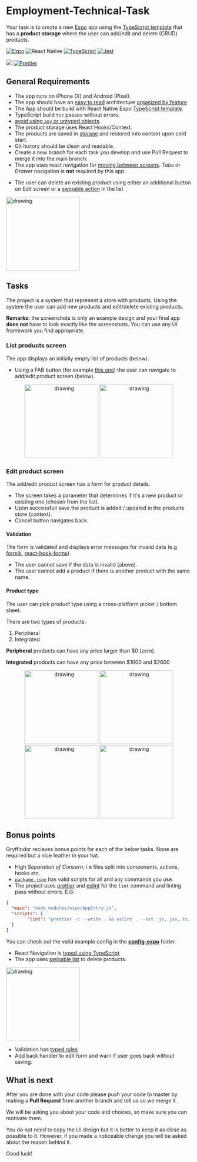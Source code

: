 <!-- language-all: javascript -->
# Employment-Technical-Task

Your task is to create a new [Expo](https://docs.expo.dev/) app using the [TypeScript template](https://docs.expo.dev/guides/typescript/#starting-from-scratch-using-a-typescript-template) that has a **product storage** where the user can add/edit and delete (CRUD) products.

[![Expo](https://img.shields.io/badge/expo-1C1E24?style=for-the-badge&logo=expo&logoColor=#D04A37)](https://docs.expo.dev/) ![React Native](https://img.shields.io/badge/react_native-%2320232a.svg?style=for-the-badge&logo=react&logoColor=%2361DAFB) [![TypeScript](https://img.shields.io/badge/typescript-%23007ACC.svg?style=for-the-badge&logo=typescript&logoColor=white)](https://www.typescriptlang.org/) [![Jest](https://img.shields.io/badge/-jest-%23C21325?style=for-the-badge&logo=jest&logoColor=white)](https://jestjs.io/docs/tutorial-react-native)

[![](https://img.shields.io/badge/author-crossplatform.se-orange)](https://www.crossplatform.se/) [![Prettier](https://img.shields.io/badge/styled_with-prettier-ff69b4.svg)](https://github.com/prettier/prettier)

## General Requirements
- The app runs on iPhone (X) and Android (Pixel).
- The app should have an [easy to read](https://betterprogramming.pub/writing-readable-and-maintainable-code-in-typescript-237accdd8b05) architecture [organized by feature](https://codeopinion.com/organizing-code-by-feature-using-vertical-slices/)
- The App should be build with React Native Expo [TypeScript template](https://docs.expo.dev/guides/typescript/#starting-from-scratch-using-a-typescript-template).
- TypeScript build `tsc` passes without errors.
- [avoid using `any` or untyped objects](https://43081j.com/2019/02/typescript-avoid-using-any).
- The product storage uses React Hooks/Context.
- The products are saved in [storage](https://docs.expo.dev/versions/latest/sdk/async-storage/) and restored into context upon cold start. 
- Git history should be clean and readable.
- Create a new branch for each task you develop and use Pull Request to merge it into the main branch. 
- The app uses react navigation for [moving between screens](https://reactnavigation.org/docs/navigating). *Tabs* or *Drawer* navigation is **not** required by this app.
* The user can delete an existing product using either an additional button on Edit screen or a [swipable action](#bonus-points) in the list

<img src="./screenshots/Screenshot_1619690567.png" alt="drawing" width="200"/>

## Tasks

The project is a system that represent a store with products. Using the system the user can add new products and edit/delete existing products.

**Remarks:** the screenshots is only an example design and your final app **does not** have to look exactly like the screenshots. You can use any UI framework you find appropriate.

### List products screen
The app displays an initially empty list of products (below).

* Using a FAB button (for example [this one](https://callstack.github.io/react-native-paper/fab.html)) the user can navigate to add/edit product screen (below).

<center><p>

<img src="./screenshots/Screenshot_1619690519.png" alt="drawing" width="200"/>

<img src="./screenshots/Screenshot_1619690482.png" alt="drawing" width="200"/>
</p>
</center>


### Edit product screen
The add/edit product screen has a form for product details.

* The screen takes a parameter that determines if it's a new product or existing one (chosen from the list).
* Upon successfull save the product is added / updated in the products store (context).
* Cancel button navigates back.

#### Validation
The form is validated and displays error messages for invalid data (e.g [formik](https://formik.org/docs/guides/react-native), [react-hook-forms](https://react-hook-form.com/)).

* The user cannot save if the data is invalid (above).
* The user cannot add a product if there is another product with the same name.

#### Product type
The user can pick product type using a cross-platform picker / bottom sheet.

There are two types of products:

1.  Peripheral
2.  Integrated

**Peripheral** products can have any price larger than $0 (zero).

**Integrated** products can have any price between $1000 and $2600

<center><p>
<img src="./screenshots/Screenshot_1619690489.png" alt="drawing" width="200"/>

<img src="./screenshots/Screenshot_1619690554.png" alt="drawing" width="200"/>

<img src="./screenshots/Screenshot_1619690504.png" alt="drawing" width="200"/>

<img src="./screenshots/Screenshot_1619690511.png" alt="drawing" width="200"/>
</center>

## Bonus points
Gryffindor recieves bonus points for each of the below tasks. None are required but a nice feather in your hat.

- High *Separation of Concern*; i.e files split into components, actions, hooks etc.
- [`package.json`](./package.json) has valid scripts for all and any commands you use. 
- The project uses [prettier](https://github.com/prettier/prettier) and [eslint](https://eslint.org/) for the `lint` command and linting pass without errors. E.G:

```json
{
  "main": "node_modules/expo/AppEntry.js",
  "scripts": {
 		"lint": "prettier -c --write . && eslint . --ext .js,.jsx,.ts,.tsx --fix",
  }
}
```

You can check out the valid example config in the **[config-expo](./config-expo)** folder.

- React Navigation is [typed using TypeScript](https://reactnavigation.org/docs/typescript)
- The app uses [swipable list](https://github.com/esthor/react-native-swipeable-list) to delete products.

<img src="./screenshots/Screenshot_1619690524.png" alt="drawing" width="200"/>

- Validation has [typed rules](https://formik.org/docs/guides/typescript).
- Add back handler to edit form and warn if user goes back without saving.

## What is next

After you are done with your code please push your code to master by making a **Pull Request** from another branch and tell us so we merge it .

We will be asking you about your code and choices, so make sure you can motivate them.

You do not need to copy the UI design but it is better to keep it as close as possible to it. However, if you made a noticeable change you will be asked about the reason behind it.

Good luck!
